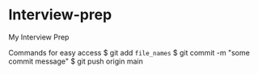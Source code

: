 # Interview-prep
My Interview Prep

Commands for easy access
$ git add `file_names`
$ git commit -m "some commit message"
$ git push origin main
